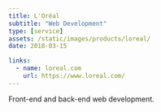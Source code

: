 ```yaml
---
title: L'Oréal
subtitle: "Web Development"
type: [service]
assets: /static/images/products/loreal/
date: 2018-03-15

links:
  - name: loreal.com
    url: https://www.loreal.com/
---
```


Front-end and back-end web development.
